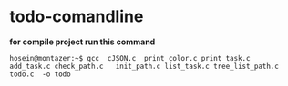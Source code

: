 # todo-comandline
**for compile project run this command**

```console
hosein@montazer:~$ gcc  cJSON.c  print_color.c print_task.c  add_task.c check_path.c   init_path.c list_task.c tree_list_path.c todo.c  -o todo
```
